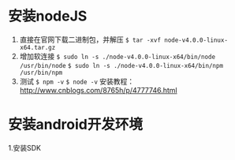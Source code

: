 #   安装nodeJS
   1. 直接在官网下载二进制包，并解压
         `$ tar -xvf node-v4.0.0-linux-x64.tar.gz`
   2. 增加软连接
         `$ sudo ln -s ./node-v4.0.0-linux-x64/bin/node /usr/bin/node`
         `$ sudo ln -s ./node-v4.0.0-linux-x64/bin/npm /usr/bin/npm`
   3. 测试
         `$ npm -v`
         `$ node -v`
安装教程：http://www.cnblogs.com/8765h/p/4777746.html
#  安装android开发环境
   1.安装SDK 
